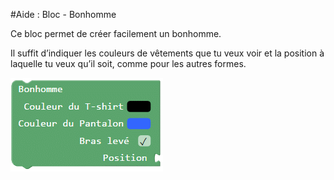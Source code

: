 #Aide : Bloc - Bonhomme

Ce bloc permet de créer facilement un bonhomme.

Il suffit d’indiquer les couleurs de vêtements que tu veux voir et la position à laquelle tu veux qu’il soit, comme pour les autres formes.

![Bloc bonhomme][bloc_bonhomme]

[bloc_bonhomme]: img/bloc_bonhomme.png

